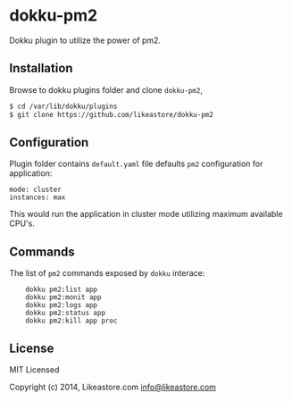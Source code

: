 # dokku-pm2

Dokku plugin to utilize the power of pm2.

## Installation

Browse to dokku plugins folder and clone `dokku-pm2`,

```bash
$ cd /var/lib/dokku/plugins
$ git clone https://github.com/likeastore/dokku-pm2
```

## Configuration

Plugin folder contains `default.yaml` file defaults `pm2` configuration for application:

```
mode: cluster
instances: max
```

This would run the application in cluster mode utilizing maximum available CPU's.

## Commands

The list of `pm2` commands exposed by `dokku` interace:

```plain
	dokku pm2:list app
	dokku pm2:monit app
	dokku pm2:logs app
	dokku pm2:status app
	dokku pm2:kill app proc
```

## License

MIT Licensed

Copyright (c) 2014, Likeastore.com info@likeastore.com